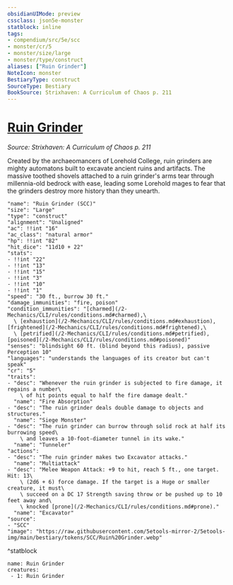 ```yaml
---
obsidianUIMode: preview
cssclass: json5e-monster
statblock: inline
tags:
- compendium/src/5e/scc
- monster/cr/5
- monster/size/large
- monster/type/construct
aliases: ["Ruin Grinder"]
NoteIcon: monster
BestiaryType: construct
SourceType: Bestiary
BookSource: Strixhaven: A Curriculum of Chaos p. 211
---
```

# [Ruin Grinder](2-Mechanics/CLI/bestiary/construct/ruin-grinder-scc.md)
*Source: Strixhaven: A Curriculum of Chaos p. 211*  

Created by the archaeomancers of Lorehold College, ruin grinders are mighty automatons built to excavate ancient ruins and artifacts. The massive toothed shovels attached to a ruin grinder's arms tear through millennia-old bedrock with ease, leading some Lorehold mages to fear that the grinders destroy more history than they unearth.

```statblock
"name": "Ruin Grinder (SCC)"
"size": "Large"
"type": "construct"
"alignment": "Unaligned"
"ac": !!int "16"
"ac_class": "natural armor"
"hp": !!int "82"
"hit_dice": "11d10 + 22"
"stats":
- !!int "22"
- !!int "13"
- !!int "15"
- !!int "3"
- !!int "10"
- !!int "1"
"speed": "30 ft., burrow 30 ft."
"damage_immunities": "fire, poison"
"condition_immunities": "[charmed](/2-Mechanics/CLI/rules/conditions.md#charmed),\
  \ [exhaustion](/2-Mechanics/CLI/rules/conditions.md#exhaustion), [frightened](/2-Mechanics/CLI/rules/conditions.md#frightened),\
  \ [petrified](/2-Mechanics/CLI/rules/conditions.md#petrified), [poisoned](/2-Mechanics/CLI/rules/conditions.md#poisoned)"
"senses": "blindsight 60 ft. (blind beyond this radius), passive Perception 10"
"languages": "understands the languages of its creator but can't speak"
"cr": "5"
"traits":
- "desc": "Whenever the ruin grinder is subjected to fire damage, it regains a number\
    \ of hit points equal to half the fire damage dealt."
  "name": "Fire Absorption"
- "desc": "The ruin grinder deals double damage to objects and structures."
  "name": "Siege Monster"
- "desc": "The ruin grinder can burrow through solid rock at half its burrowing speed\
    \ and leaves a 10-foot-diameter tunnel in its wake."
  "name": "Tunneler"
"actions":
- "desc": "The ruin grinder makes two Excavator attacks."
  "name": "Multiattack"
- "desc": "Melee Weapon Attack: +9 to hit, reach 5 ft., one target. Hit: 13\
    \ (2d6 + 6) force damage. If the target is a Huge or smaller creature, it must\
    \ succeed on a DC 17 Strength saving throw or be pushed up to 10 feet away and\
    \ knocked [prone](/2-Mechanics/CLI/rules/conditions.md#prone)."
  "name": "Excavator"
"source":
- "SCC"
"image": "https://raw.githubusercontent.com/5etools-mirror-2/5etools-img/main/bestiary/tokens/SCC/Ruin%20Grinder.webp"
```
^statblock

```encounter-table
name: Ruin Grinder
creatures:
 - 1: Ruin Grinder
```